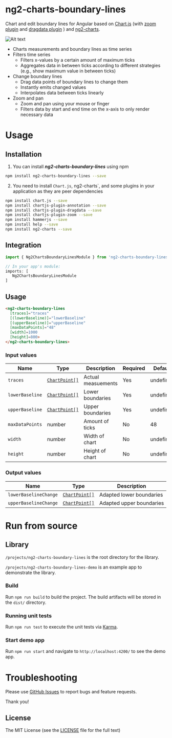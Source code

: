 # ng2-charts-boundary-lines

Chart and edit boundary lines for Angular based on 
[Chart.js](https://github.com/chartjs/Chart.js) 
(with 
[zoom plugin](https://github.com/chartjs/chartjs-plugin-zoom) 
and 
[dragdata plugin](https://github.com/chrispahm/chartjs-plugin-dragData)
)
and 
[ng2-charts](https://github.com/valor-software/ng2-charts).

![Alt text](projects/ng2-charts-boundary-lines-demo/demo.gif?raw=true "Demo")

* Charts measurements and boundary lines as time series
* Filters time series
  * Filters x-values by a certain amount of maximum ticks
  * Aggregates data in between ticks according to different strategies (e.g., show maximum value in between ticks)
* Change boundary lines
  * Drag data points of boundary lines to change them
  * Instantly emits changed values
  * Interpolates data between ticks linearly
* Zoom and pan
  * Zoom and pan using your mouse or finger
  * Filters data by start and end time on the x-axis to only render necessary data 

# Usage

## Installation

1. You can install ***ng2-charts-boundary-lines*** using npm

  ```bash
  npm install ng2-charts-boundary-lines --save
  ```

2. You need to install `Chart.js`, ng2-charts`, and some plugins in your application as they are peer dependencies

  ```bash
  npm install chart.js --save
  npm install chartjs-plugin-annotation --save
  npm install chartjs-plugin-dragdata --save
  npm install chartjs-plugin-zoom --save
  npm install hammerjs --save
  npm install help --save
  npm install ng2-charts --save
  ```

## Integration
```typescript
import { Ng2ChartsBoundaryLinesModule } from 'ng2-charts-boundary-lines';

// In your app's module:
imports: [
   Ng2ChartsBoundaryLinesModule
]
```

## Usage
```html
<ng2-charts-boundary-lines
  [traces]="traces"              
  [(lowerBaseline)]="lowerBaseline"
  [(upperBaseline)]="upperBaseline"
  [maxDataPoints]="48"           
  [width]=1000                   
  [height]=800>                  
</ng2-charts-boundary-lines>
```

### Input values

| Name            | Type                                                         | Description        | Required | Default   |
| --------------- | ------------------------------------------------------------ | ------------------ | -------- | --------- |
| `traces`        | [`ChartPoint[]`](https://github.com/DefinitelyTyped/DefinitelyTyped/blob/master/types/chart.js/index.d.ts#L252) | Actual measuements | Yes      | undefined |
| `lowerBaseline` | [`ChartPoint[]`](https://github.com/DefinitelyTyped/DefinitelyTyped/blob/master/types/chart.js/index.d.ts#L252) | Lower boundaries   | Yes      | undefined |
| `upperBaseline` | [`ChartPoint[]`](https://github.com/DefinitelyTyped/DefinitelyTyped/blob/master/types/chart.js/index.d.ts#L252) | Upper boundaries   | Yes      | undefined |
| `maxDataPoints` | number                                                       | Amount of ticks    | No       | 48        |
| `width`         | number                                                       | Width of chart     | No       | undefined |
| `height`        | number                                                       | Height of chart    | No       | undefined |

### Output values

| Name                  | Type                                                         | Description      |
| --------------------- | ------------------------------------------------------------ | ---------------- |
| `lowerBaselineChange` | [`ChartPoint[]`](https://github.com/DefinitelyTyped/DefinitelyTyped/blob/master/types/chart.js/index.d.ts#L252) | Adapted lower boundaries |
| `upperBaselineChange` | [`ChartPoint[]`](https://github.com/DefinitelyTyped/DefinitelyTyped/blob/master/types/chart.js/index.d.ts#L252) | Adapted upper boundaries |

# Run from source 

## Library 
`/projects/ng2-charts-boundary-lines` is the root directory for the library.

`/projects/ng2-charts-boundary-lines-demo` is an example app to demonstrate the library.

### Build

Run `npm run build` to build the project. The build artifacts will be stored in the `dist/` directory.

### Running unit tests

Run `npm run test` to execute the unit tests via [Karma](https://karma-runner.github.io).

### Start demo app

Run `npm run start` and navigate to `http://localhost:4200/` to see the demo app.

# Troubleshooting

Please use [GitHub Issues](https://github.com/johanneskross/ng2-charts-boundary-lines/issues) to report bugs and feature requests.

Thank you!

## License

The MIT License (see the [LICENSE](https://github.com/johanneskross/ng2-charts-boundary-lines/blob/master/LICENSE) file for the full text)
